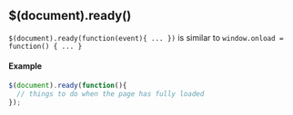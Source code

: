 ## $(document).ready()

`$(document).ready(function(event){ ... })` is similar to `window.onload = function() { ... }`

#### Example

```javascript
$(document).ready(function(){
  // things to do when the page has fully loaded
});
```

